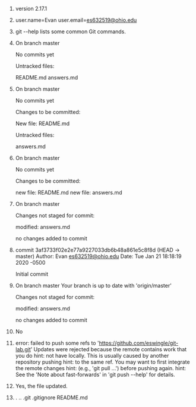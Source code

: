 1. version 2.17.1
2. user.name=Evan
   user.email=es632519@ohio.edu
3. git --help lists some common Git commands.
4. On branch master

   No commits yet

   Untracked files:

   README.md
   answers.md
5. On branch master

   No commits yet

   Changes to be committed: 
   
   New file: README.md

   Untracked files:
   
   answers.md
6. On branch master

   No commits yet

   Changes to be committed:

   new file: README.md
   new file: answers.md
7. On branch master
   
   Changes not staged for commit:

   modified: answers.md

   no changes added to commit
8. commit 3af3733f02e2e77a9227033db6b48a861e5c8f8d (HEAD -> master)
   Author: Evan <es632519@ohio.edu>
   Date:   Tue Jan 21 18:18:19 2020 -0500

    Initial commit
9. On branch master
   Your branch is up to date with 'origin/master'

   Changes not staged for commit:

   modified: answers.md

   no changes added to commit
10. No
11. error: failed to push some refs to 'https://github.com/eswingle/git-lab.git'
    Updates were rejected because the remote contains work that you do
    hint: not have locally. This is usually caused by another repository pushing
    hint: to the same ref. You may want to first integrate the remote changes
    hint: (e.g., 'git pull ...') before pushing again.
    hint: See the 'Note about fast-forwards' in 'git push --help' for details.
12. Yes, the file updated.
13. . .. .git .gitignore README.md

